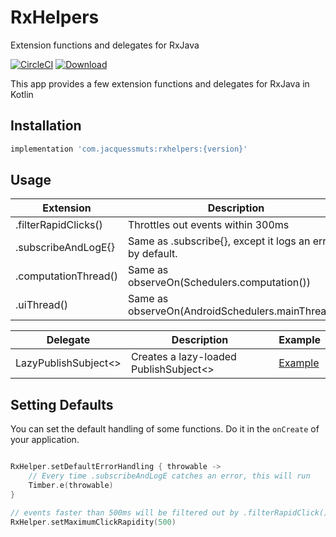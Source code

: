 # RxHelpers
Extension functions and delegates for RxJava

[![CircleCI](https://circleci.com/gh/JacquesSmuts/RxHelpers.svg?style=svg)](https://circleci.com/gh/JacquesSmuts/RxHelpers) [ ![Download](https://api.bintray.com/packages/jacquessmuts/RxHelpers/rxhelpers/images/download.svg) ](https://bintray.com/jacquessmuts/RxHelpers/rxhelpers/_latestVersion)

This app provides a few extension functions and delegates for RxJava in Kotlin


Installation
--------

```groovy
implementation 'com.jacquessmuts:rxhelpers:{version}'
```


Usage
-----

| Extension  | Description | Example |
| ------------- | ------------- | ------------- |
| .filterRapidClicks() | Throttles out events within 300ms | [Example](https://github.com/JacquesSmuts/RxHelpers/blob/d62b70e295ffd60263608c3f19781a5e98bd0875/app/src/main/java/com/jacquessmuts/rxextensionsexample/MainActivity.kt#L69)  |
| .subscribeAndLogE{} | Same as .subscribe{}, except it logs an error by default. | [Example](https://github.com/JacquesSmuts/RxHelpers/blob/d62b70e295ffd60263608c3f19781a5e98bd0875/app/src/main/java/com/jacquessmuts/rxextensionsexample/MainActivity.kt#L75) |
| .computationThread() | Same as observeOn(Schedulers.computation())| [Example](https://github.com/JacquesSmuts/RxHelpers/blob/d62b70e295ffd60263608c3f19781a5e98bd0875/app/src/main/java/com/jacquessmuts/rxextensionsexample/MainActivity.kt#L70) |
| .uiThread() | Same as observeOn(AndroidSchedulers.mainThread()) | [Example](https://github.com/JacquesSmuts/RxHelpers/blob/d62b70e295ffd60263608c3f19781a5e98bd0875/app/src/main/java/com/jacquessmuts/rxextensionsexample/MainActivity.kt#L71) |


| Delegate  | Description | Example |
| ------------- | ------------- | ------------- |
| LazyPublishSubject<> | Creates a lazy-loaded PublishSubject<> | [Example](https://github.com/JacquesSmuts/RxHelpers/blob/d62b70e295ffd60263608c3f19781a5e98bd0875/app/src/main/java/com/jacquessmuts/rxextensionsexample/MainActivity.kt#L50)  |

Setting Defaults
-----

You can set the default handling of some functions. Do it in the `onCreate` of your application.


```kotlin

RxHelper.setDefaultErrorHandling { throwable ->
    // Every time .subscribeAndLogE catches an error, this will run
    Timber.e(throwable)
}

// events faster than 500ms will be filtered out by .filterRapidClick()
RxHelper.setMaximumClickRapidity(500)
```


